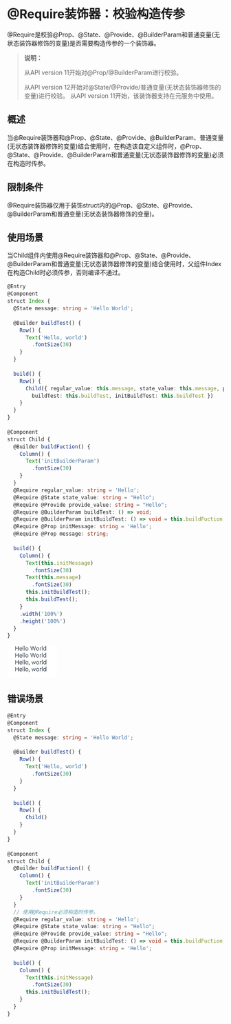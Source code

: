 # \@Require装饰器：校验构造传参


\@Require是校验\@Prop、\@State、\@Provide、\@BuilderParam和普通变量(无状态装饰器修饰的变量)是否需要构造传参的一个装饰器。


> **说明：**
>
> 从API version 11开始对\@Prop/\@BuilderParam进行校验。
>
> 从API version 12开始对\@State/\@Provide/普通变量(无状态装饰器修饰的变量)进行校验。
> 从API version 11开始，该装饰器支持在元服务中使用。


## 概述

当\@Require装饰器和\@Prop、\@State、\@Provide、\@BuilderParam、普通变量(无状态装饰器修饰的变量)结合使用时，在构造该自定义组件时，\@Prop、\@State、\@Provide、\@BuilderParam和普通变量(无状态装饰器修饰的变量)必须在构造时传参。

## 限制条件

\@Require装饰器仅用于装饰struct内的\@Prop、\@State、\@Provide、\@BuilderParam和普通变量(无状态装饰器修饰的变量)。

## 使用场景

当Child组件内使用\@Require装饰器和\@Prop、\@State、\@Provide、\@BuilderParam和普通变量(无状态装饰器修饰的变量)结合使用时，父组件Index在构造Child时必须传参，否则编译不通过。

```ts
@Entry
@Component
struct Index {
  @State message: string = 'Hello World';

  @Builder buildTest() {
    Row() {
      Text('Hello, world')
        .fontSize(30)
    }
  }

  build() {
    Row() {
      Child({ regular_value: this.message, state_value: this.message, provide_value: this.message, initMessage: this.message, message: this.message,
        buildTest: this.buildTest, initBuildTest: this.buildTest })
    }
  }
}

@Component
struct Child {
  @Builder buildFuction() {
    Column() {
      Text('initBuilderParam')
        .fontSize(30)
    }
  }
  @Require regular_value: string = 'Hello';
  @Require @State state_value: string = "Hello";
  @Require @Provide provide_value: string = "Hello";
  @Require @BuilderParam buildTest: () => void;
  @Require @BuilderParam initBuildTest: () => void = this.buildFuction;
  @Require @Prop initMessage: string = 'Hello';
  @Require @Prop message: string;

  build() {
    Column() {
      Text(this.initMessage)
        .fontSize(30)
      Text(this.message)
        .fontSize(30)
      this.initBuildTest();
      this.buildTest();
    }
    .width('100%')
    .height('100%')
  }
}
```

 ![img](figures/9e2d58bc-b0e1-4613-934b-8e4237bd5c05.png) 

## 错误场景

```ts
@Entry
@Component
struct Index {
  @State message: string = 'Hello World';

  @Builder buildTest() {
    Row() {
      Text('Hello, world')
        .fontSize(30)
    }
  }

  build() {
    Row() {
      Child()
    }
  }
}

@Component
struct Child {
  @Builder buildFuction() {
    Column() {
      Text('initBuilderParam')
        .fontSize(30)
    }
  }
  // 使用@Require必须构造时传参。
  @Require regular_value: string = 'Hello';
  @Require @State state_value: string = "Hello";
  @Require @Provide provide_value: string = "Hello";
  @Require @BuilderParam initBuildTest: () => void = this.buildFuction;
  @Require @Prop initMessage: string = 'Hello';

  build() {
    Column() {
      Text(this.initMessage)
        .fontSize(30)
      this.initBuildTest();
    }
  }
}
```

